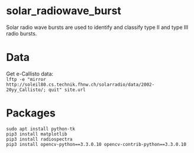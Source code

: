# solar_radiowave_burst
Solar radio wave bursts are used to identify and classify type II and type III radio bursts.

# Data
Get e-Callisto data: <br>
```lftp -e "mirror http://soleil80.cs.technik.fhnw.ch/solarradio/data/2002-20yy_Callisto/; quit" site.url``` <br>

# Packages
```sudo apt install python-tk```<br>
```pip3 install matplotlib``` <br>
```pip3 install radiospectra```<br>
```pip3 install opencv-python==3.3.0.10 opencv-contrib-python==3.3.0.10```<br>
